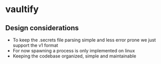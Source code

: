 # vaultify


## Design considerations
- To keep the .secrets file parsing simple and less error prone we just support the v1 format
- For now spawning a process is only implemented on linux
- Keeping the codebase organized, simple and maintainable

